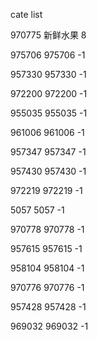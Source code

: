 cate list

970775 新鲜水果 8

975706 975706 -1

957330 957330 -1

972200 972200 -1

955035 955035 -1

961006 961006 -1

957347 957347 -1

957430 957430 -1

972219 972219 -1

5057 5057 -1

970778 970778 -1

957615 957615 -1

958104 958104 -1

970776 970776 -1

957428 957428 -1

969032 969032 -1

